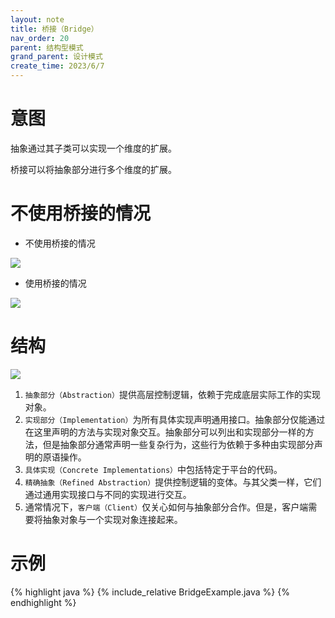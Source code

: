 ```yaml
---
layout: note
title: 桥接（Bridge）
nav_order: 20
parent: 结构型模式
grand_parent: 设计模式
create_time: 2023/6/7
---
```


# 意图

抽象通过其子类可以实现一个维度的扩展。

桥接可以将抽象部分进行多个维度的扩展。

# 不使用桥接的情况

- 不使用桥接的情况

![](https://cdn.jsdelivr.net/gh/luguosong/images@master/blog-img/20230607171812.png)

- 使用桥接的情况

![](https://cdn.jsdelivr.net/gh/luguosong/images@master/blog-img/20230607171826.png)

# 结构

![](https://cdn.jsdelivr.net/gh/luguosong/images@master/blog-img/20230607161527.png)

1. `抽象部分（Abstraction）`提供高层控制逻辑，依赖于完成底层实际工作的实现对象。
2. `实现部分（Implementation）`为所有具体实现声明通用接口。抽象部分仅能通过在这里声明的方法与实现对象交互。抽象部分可以列出和实现部分一样的方法，但是抽象部分通常声明一些复杂行为，这些行为依赖于多种由实现部分声明的原语操作。
3. `具体实现（Concrete Implementations）`中包括特定于平台的代码。
4. `精确抽象（Refined Abstraction）`提供控制逻辑的变体。与其父类一样，它们通过通用实现接口与不同的实现进行交互。
5. 通常情况下，`客户端（Client）`仅关心如何与抽象部分合作。但是，客户端需要将抽象对象与一个实现对象连接起来。

# 示例

{% highlight java %}
{% include_relative BridgeExample.java %}
{% endhighlight %}
